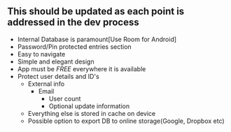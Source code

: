 ## This should be updated as each point is addressed in the dev process

- Internal Database is paramount[Use Room for Android]
- Password/Pin protected entries section
- Easy to navigate
- Simple and elegant design
- App must be *FREE* everywhere it is available
- Protect user details and ID's
    - External info
        - Email
            - User count
            - Optional update information
    - Everything else is stored in cache on device
    - Possible option to export DB to online storage(Google, Dropbox etc)